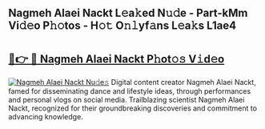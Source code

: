 ## Nagmeh Alaei Nackt L𝚎a𝚔ed N𝚞𝚍e - Part-kMm Vi𝚍𝚎o P𝚑𝚘tos - H𝚘𝚝 O𝚗𝚕yf𝚊ns L𝚎a𝚔s L1ae4

# <h2><a href="http://kf273bi.oniu.top/?m=Nagmeh+Alaei+Nackt">🔗👉 🔴 Nagmeh Alaei Nackt P𝚑ot𝚘𝚜 V𝚒d𝚎o</a></h2>

[![Nagmeh Alaei Nackt Nu𝚍e𝚜](https://i.imgur.com/0qMVB7G.gif)](http://kf273bi.oniu.top/?m=Nagmeh+Alaei+Nackt)
Digital content creator Nagmeh Alaei Nackt, famed for disseminating dance and lifestyle ideas, through performances and personal vlogs on social media. Trailblazing scientist Nagmeh Alaei Nackt, recognized for their groundbreaking discoveries and commitment to advancing knowledge.  
